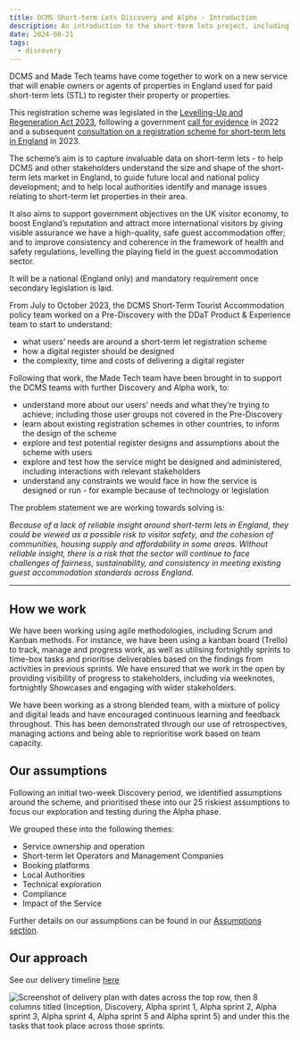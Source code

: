 ```yaml
---
title: DCMS Short-term Lets Discovery and Alpha - Introduction
description: An introduction to the short-term lets project, including our aims and how we work.
date: 2024-08-21
tags:
  - discovery
---
```


DCMS and Made Tech teams have come together to work on a new service that will enable owners or agents of properties in England used for paid short-term lets (STL) to register their property or properties.

This registration scheme was legislated in the [Levelling-Up and Regeneration Act 2023](https://www.legislation.gov.uk/ukpga/2023/55), following a government [call for evidence](https://www.gov.uk/government/consultations/developing-a-tourist-accommodation-registration-scheme-in-england/developing-a-tourist-accommodation-registration-scheme-in-england-call-for-evidence) in 2022 and a subsequent [consultation on a registration scheme for short-term lets in England](https://www.gov.uk/government/consultations/consultation-on-a-registration-scheme-for-short-term-lets-in-england/consultation-on-a-registration-scheme-for-short-term-lets-in-england) in 2023.

The scheme’s aim is to capture invaluable data on short-term lets - to help DCMS and other stakeholders understand the size and shape of the short-term lets market in England, to guide future local and national policy development; and to help local authorities identify and manage issues relating to short-term let properties in their area.

It also aims to support government objectives on the UK visitor economy, to boost England’s reputation and attract more international visitors by giving visible assurance we have a high-quality, safe guest accommodation offer; and to improve consistency and coherence in the framework of health and safety regulations, levelling the playing field in the guest accommodation sector.

It will be a national (England only) and mandatory requirement once secondary legislation is laid.

From July to October 2023, the DCMS Short-Term Tourist Accommodation policy team worked on a Pre-Discovery with the DDaT Product & Experience team to start to understand:

- what users’ needs are around a short-term let registration scheme
- how a digital register should be designed
- the complexity, time and costs of delivering a digital register

Following that work, the Made Tech team have been brought in to support the DCMS teams with further Discovery and Alpha work, to:

- understand more about our users’ needs and what they’re trying to achieve; including those user groups not covered in the Pre-Discovery
- learn about existing registration schemes in other countries, to inform the design of the scheme
- explore and test potential register designs and assumptions about the scheme with users
- explore and test how the service might be designed and administered, including interactions with relevant stakeholders
- understand any constraints we would face in how the service is designed or run - for example because of technology or legislation

The problem statement we are working towards solving is:

_Because of a lack of reliable insight around short-term lets in England, they could be viewed as a possible risk to visitor safety, and the cohesion of communities, housing supply and affordability in some areas. Without reliable insight, there is a risk that the sector will continue to face challenges of fairness, sustainability, and consistency in meeting existing guest accommodation standards across England._

---

## How we work

We have been working using agile methodologies, including Scrum and Kanban methods. For instance, we have been using a kanban board (Trello) to track, manage and progress work, as well as utilising fortnightly sprints to time-box tasks and prioritise deliverables based on the findings from activities in previous sprints. We have ensured that we work in the open by providing visibility of progress to stakeholders, including via weeknotes, fortnightly Showcases and engaging with wider stakeholders.

We have been working as a strong blended team, with a mixture of policy and digital leads and have encouraged continuous learning and feedback throughout. This has been demonstrated through our use of retrospectives, managing actions and being able to reprioritise work based on team capacity.

## Our assumptions

Following an initial two-week Discovery period, we identified assumptions around the scheme, and prioritised these into our 25 riskiest assumptions to focus our exploration and testing during the Alpha phase.

We grouped these into the following themes:

- Service ownership and operation
- Short-term let Operators and Management Companies
- Booking platforms
- Local Authorities
- Technical exploration
- Compliance
- Impact of the Service

Further details on our assumptions can be found in our [Assumptions section](/15-assumptions-for-alpha).

## Our approach

See our delivery timeline [here](https://lucid.app/lucidspark/a80f2c29-d14c-4828-832f-943f2fe7ca55/edit?invitationId=inv_0f377477-1587-49d4-8433-d9e81fcc65d0&page=0_0#)

![Screenshot of delivery plan with dates across the top row, then 8 columns titled (Inception, Discovery, Alpha sprint 1, Alpha sprint 2, Alpha sprint 3, Alpha sprint 4, Alpha sprint 5 and Alpha sprint 5) and under this the tasks that took place across those sprints.](/2024-08-20-1b-introduction/image1.png)

